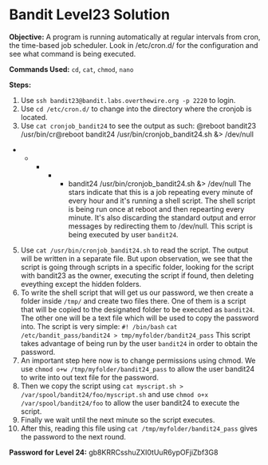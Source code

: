 # Bandit Level23 Solution

**Objective:** A program is running automatically at regular intervals from cron, the time-based job scheduler. Look in /etc/cron.d/ for the configuration and see what command is being executed.

**Commands Used:**
   `cd`, `cat`, `chmod`, `nano`

**Steps:**
1.  Use `ssh bandit23@bandit.labs.overthewire.org -p 2220` to login.
2.  Use `cd /etc/cron.d/` to change into the directory where the cronjob is located.
3.  Use `cat cronjob_bandit24` to see the output as such:
  @reboot bandit23 /usr/bin/cr@reboot bandit24 /usr/bin/cronjob_bandit24.sh &> /dev/null
  * * * * * bandit24 /usr/bin/cronjob_bandit24.sh &> /dev/null
   The stars indicate that this is a job repeating every minute of every hour and it's running a shell script. The shell script is being run once at reboot and then repearting every minute. It's also discarding the standard output and error messages by redirecting them to /dev/null. This script is being executed by user `bandit24`.
5.  Use `cat /usr/bin/cronjob_bandit24.sh` to read the script. The output will be written in a separate file. But upon observation, we see that the script is going through scripts in a specific folder, looking for the script with bandit23 as the owner, executing the script if found, then deleting eveything except the hidden folders. 
6.  To write the shell script that will get us our password, we then create a folder inside `/tmp/` and create two files there. One of them is a script that will be copied to the designated folder to be executed as `bandit24`. The other one will be a text file which will be used to copy the password into. The script is very simple:
  `#! /bin/bash`
  `cat /etc/bandit_pass/bandit24 > tmp/myfolder/bandit24_pass`
  This script takes advantage of being run by the user `bandit24` in order to obtain the password.
7.  An important step here now is to change permissions using chmod. We use `chmod o+w /tmp/myfolder/bandit24_pass` to allow the user bandit24 to write into out text file for the password.
8.  Then we copy the script using `cat myscript.sh > /var/spool/bandit24/foo/myscript.sh` and use `chmod o+x /var/spool/bandit24/foo` to allow the user bandit24 to execute the script.
9.  Finally we wait until the next minute so the script executes.
6.  After this, reading this file using `cat /tmp/myfolder/bandit24_pass` gives the password to the next round.

**Password for Level 24:** gb8KRRCsshuZXI0tUuR6ypOFjiZbf3G8 
